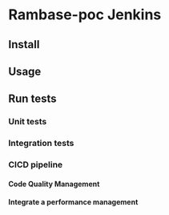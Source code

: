 # Rambase-poc Jenkins

## Install

## Usage

## Run tests

### Unit tests

### Integration tests

### CICD pipeline

#### Code Quality Management

#### Integrate a performance management
